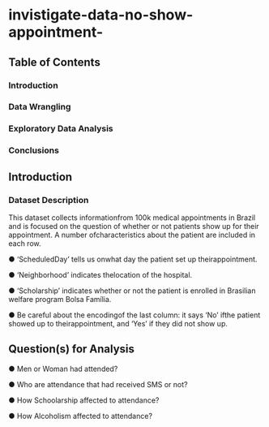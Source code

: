 # invistigate-data-no-show-appointment-
## Table of Contents
### Introduction
### Data Wrangling
### Exploratory Data Analysis
### Conclusions

## Introduction
### Dataset Description
This dataset collects informationfrom 100k medical appointments in Brazil and is focused on the question of whether or not patients show up for their appointment. A number ofcharacteristics about the patient are included in each row.

● ‘ScheduledDay’ tells us onwhat day the patient set up theirappointment.

● ‘Neighborhood’ indicates thelocation of the hospital.

● ‘Scholarship’ indicates whether or not the patient is enrolled in Brasilian welfare program Bolsa Família.

● Be careful about the encodingof the last column: it says ‘No’ ifthe patient showed up to theirappointment, and ‘Yes’ if they did not show up.

## Question(s) for Analysis
● Men or Woman had attended?

● Who are attendance that had received SMS or not?

● How Schoolarship affected to attendance?

● How Alcoholism affected to attendance?
